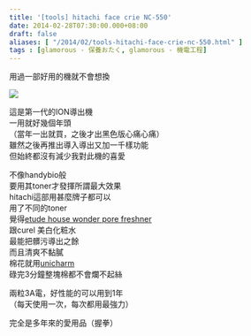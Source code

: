 ```yaml
---
title: '[tools] hitachi face crie NC-550'
date: 2014-02-28T07:30:00.000+08:00
draft: false
aliases: [ "/2014/02/tools-hitachi-face-crie-nc-550.html" ]
tags : [glamorous - 保養おたく, glamorous - 機電工程]
---
```


用過一部好用的機就不會想換  

![](/images/hitachinc550.jpg)

這是第一代的ION導出機  
一用就好幾個年頭  
（當年一出就買，之後才出黑色版心痛心痛）  
雖然之後再推出導入導出又加一千樣功能  
但始終都沒有減少我對此機的喜愛  
  
不像handybio般  
要用其toner才發揮所謂最大效果  
hitachi這部用甚麼牌子都可以  
用了不同的toner  
覺得[etude house wonder pore freshner](https://hidie.net/etudehousepore/)  
跟curel 美白化粧水  
最能把髒污導出之餘  
而且清爽不黏膩  
棉花就用[unicharm](https://hidie.net/unicharmcotton/)  
碌完3分鐘整塊棉都不會爛不起絲  
  
兩粒3A電，好性能的可以用到1年  
（每天使用一次，每次都用最強力）  
  
完全是多年來的愛用品（握拳）
